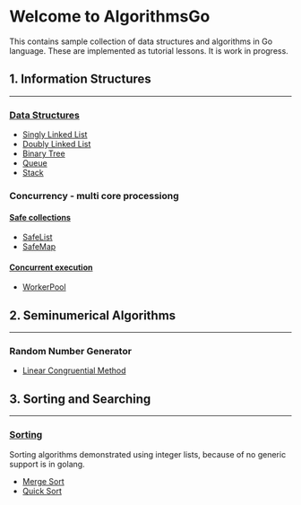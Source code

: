 # Welcome to AlgorithmsGo
This contains sample collection of data structures and algorithms in Go language. These are implemented as tutorial lessons.
It is work in progress.

## 1. Information Structures
---
### [Data Structures](/datastructures)
  - [Singly Linked List](/datastructures/linkedList.go)
  - [Doubly Linked List](/datastructures/doubleLinkedList.go)
  - [Binary Tree](/datastructures/binaryTree.go)
  - [Queue](/datastructures/queue.go)
  - [Stack](r/datastructures/stack.go)
### Concurrency - multi core processiong
#### [Safe collections](/safecollections)
  - [SafeList](/safecollections/safeList.go)
  - [SafeMap](/safecollections/safeMap.go)
#### [Concurrent execution](/concurrency)
  - [WorkerPool](/concurrency/workerPool.go)
## 2. Seminumerical Algorithms
---
### Random Number Generator
- [Linear Congruential Method](/random/randomgenerator.go)
## 3. Sorting and Searching
---
### [Sorting](/sorting)
Sorting algorithms demonstrated using integer lists, because of no generic support is in golang.
  - [Merge Sort](/sorting/mergeSort.go)
  - [Quick Sort](/sorting/quickSort.go)



